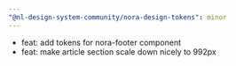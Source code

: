 ```yaml
---
"@nl-design-system-community/nora-design-tokens": minor
---
```


* feat: add tokens for nora-footer component
* feat: make article section scale down nicely to 992px
